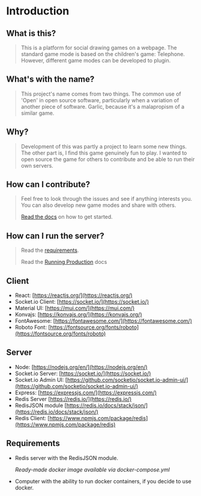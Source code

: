 # Introduction

## What is this?

> This is a platform for social drawing games on a webpage.
> The standard game mode is based on the children's game: Telephone.
> However, different game modes can be developed to plugin.

## What's with the name?

> This project's name comes from two things. The common use of 'Open' in
> open source software, particularly when a variation of another piece of software.
> Garlic, because it's a malapropism of a similar game.

## Why?

> Development of this was partly a project to learn some new things.
> The other part is, I find this game genuinely fun to play. I wanted to
> open source the game for others to contribute and be able to run
> their own servers.

## How can I contribute?

> Feel free to look through the issues and see if anything interests you.
> You can also develop new game modes and share with others.
>
> [Read the docs](Tutorial/creatingagame) on how to get started.

## How can I run the server?

> Read the [requirements](intro#requirements).
>
> Read the [Running Production](runprodserver) docs


## Client

- React: [https://reactjs.org/](https://reactjs.org/)
- Socket.io Client: [https://socket.io/](https://socket.io/)
- Material UI: [https://mui.com/](https://mui.com/)
- Konvajs: [https://konvajs.org/](https://konvajs.org/)
- FontAwesome: [https://fontawesome.com/](https://fontawesome.com/)
- Roboto Font: [https://fontsource.org/fonts/roboto](https://fontsource.org/fonts/roboto)

## Server

- Node: [https://nodejs.org/en/](https://nodejs.org/en/)
- Socket.io Server: [https://socket.io/](https://socket.io/)
- Socket.io Admin UI: [https://github.com/socketio/socket.io-admin-ui/](https://github.com/socketio/socket.io-admin-ui/)
- Express: [https://expressjs.com/](https://expressjs.com/)
- Redis Server [https://redis.io/](https://redis.io/)
- RedisJSON module [https://redis.io/docs/stack/json/](https://redis.io/docs/stack/json/)
- Redis Client: [https://www.npmjs.com/package/redis](https://www.npmjs.com/package/redis)

## Requirements

- Redis server with the RedisJSON module.

  *Ready-made docker image available via docker-compose.yml*

- Computer with the ability to run docker containers, if you decide to use docker.
